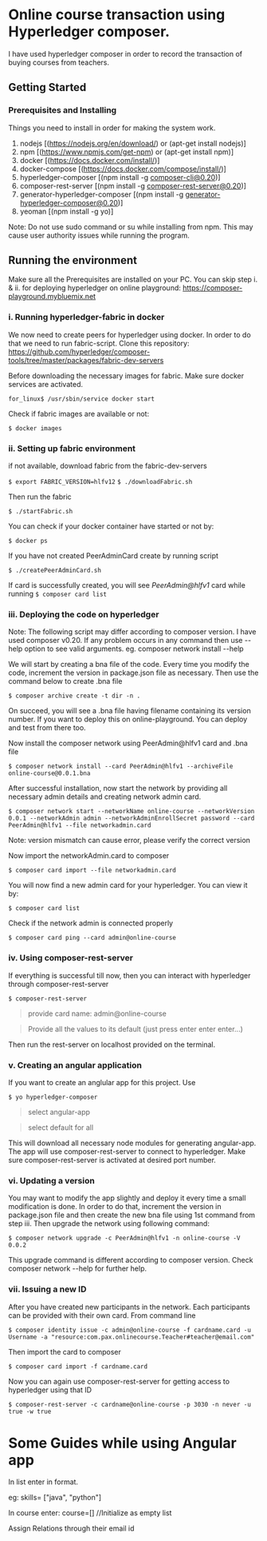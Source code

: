 # Online course transaction using Hyperledger composer.

I have used hyperledger composer in order to record the transaction of buying courses from teachers.

## Getting Started

### Prerequisites and Installing

Things you need to install in order for making the system work.
1. nodejs [(https://nodejs.org/en/download/) or (apt-get install nodejs)]
2. npm [(https://www.npmjs.com/get-npm) or (apt-get install npm)]
3. docker [(https://docs.docker.com/install/)]
4. docker-compose [(https://docs.docker.com/compose/install/)]
5. hyperledger-composer [(npm install -g composer-cli@0.20)]
6. composer-rest-server [(npm install -g composer-rest-server@0.20)]
7. generator-hyperledger-composer [(npm install -g generator-hyperledger-composer@0.20)]
8. yeoman [(npm install -g yo)]

Note: Do not use sudo command or su while installing from npm. This may cause user authority issues while running the program.

## Running the environment

Make sure all the Prerequisites are installed on your PC. You can skip step i. & ii. for deploying hyperledger on online playground: https://composer-playground.mybluemix.net

### i. Running hyperledger-fabric in docker

We now need to create peers for hyperledger using docker. In order to do that we need to run fabric-script.
Clone this repository: https://github.com/hyperledger/composer-tools/tree/master/packages/fabric-dev-servers

Before downloading the necessary images for fabric. Make sure docker services are activated.

```for_linux$ /usr/sbin/service docker start```

Check if fabric images are available or not:

```$ docker images```

### ii. Setting up fabric environment

if not available, download fabric from the fabric-dev-servers

```$ export FABRIC_VERSION=hlfv12```
```$ ./downloadFabric.sh```

Then run the fabric

```$ ./startFabric.sh```

You can check if your docker container have started or not by:

```$ docker ps```

If you have not created PeerAdminCard create by running script

```$ ./createPeerAdminCard.sh```

If card is successfully created, you will see *PeerAdmin@hlfv1* card while running `$ composer card list`

### iii. Deploying the code on hyperledger

Note: The following script may differ according to composer version. I have used composer v0.20. If any problem occurs in any command then use --help option to see valid arguments. eg. composer network install --help

We will start by creating a bna file of the code. Every time you modify the code, increment the version in package.json file as necessary. Then use the command below to create .bna file

```$ composer archive create -t dir -n .```

On succeed, you will see a .bna file having filename containing its version number. If you want to deploy this on online-playground. You can deploy and test from there too.

Now install the composer network using PeerAdmin@hlfv1 card and .bna file

`$ composer network install --card PeerAdmin@hlfv1 --archiveFile online-course@0.0.1.bna`

After successful installation, now start the network by providing all necessary admin details and creating network admin card.

```$ composer network start --networkName online-course --networkVersion 0.0.1 --networkAdmin admin --networkAdminEnrollSecret password --card PeerAdmin@hlfv1 --file networkadmin.card```

Note: version mismatch can cause error, please verify the correct version

Now import the networkAdmin.card to composer

```$ composer card import --file networkadmin.card```

You will now find a new admin card for your hyperledger. You can view it by:

```$ composer card list```

Check if the network admin is connected properly

```$ composer card ping --card admin@online-course```

### iv. Using composer-rest-server

If everything is successful till now, then you can interact with hyperledger through composer-rest-server

```$ composer-rest-server```

> provide card name: admin@online-course

> Provide all the values to its default (just press enter enter enter...)

Then run the rest-server on localhost provided on the terminal.

### v. Creating an angular application

If you want to create an anglular app for this project. Use

```$ yo hyperledger-composer```

> select angular-app

> select default for all

This will download all necessary node modules for generating angular-app. The app will use composer-rest-server to connect to hyperledger. Make sure composer-rest-server is activated at desired port number.

### vi. Updating a version

You may want to modify the app slightly and deploy it every time a small modification is done. In order to do that, increment the version in package.json file and then create the new bna file using 1st command from step iii. Then upgrade the network using following command:

```$ composer network upgrade -c PeerAdmin@hlfv1 -n online-course -V 0.0.2```

This upgrade command is different according to composer version. Check composer network --help for further help.

### vii. Issuing a new ID

After you have created new participants in the network. Each participants can be provided with their own card.
From command line

```$ composer identity issue -c admin@online-course -f cardname.card -u Username -a "resource:com.pax.onlinecourse.Teacher#teacher@email.com"```

Then import the card to composer

```$ composer card import -f cardname.card```

Now you can again use composer-rest-server for getting access to hyperledger using that ID

```$ composer-rest-server -c cardname@online-course -p 3030 -n never -u true -w true```



# Some Guides while using Angular app

In list enter in format. 

eg: skills= ["java", "python"]


In course enter: course=[] //Initialize as empty list


Assign Relations through their email id

